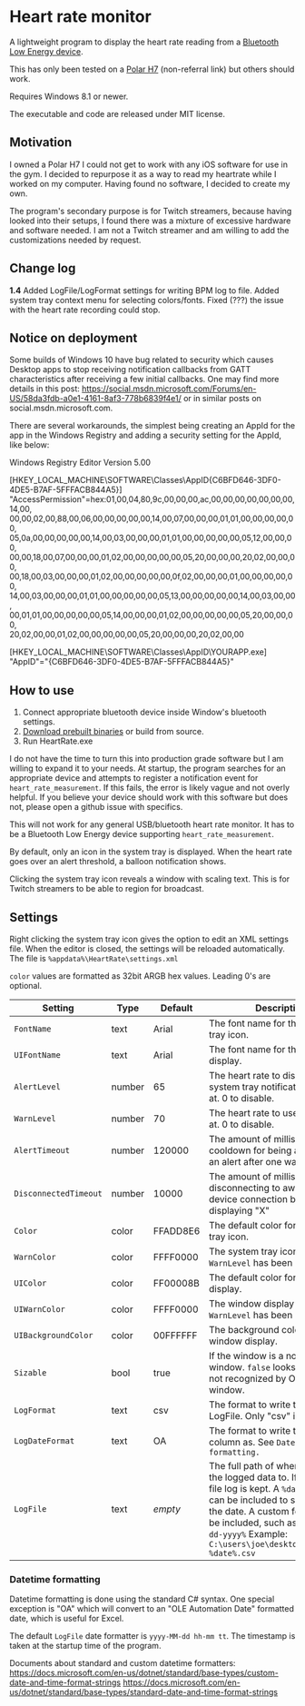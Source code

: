 Heart rate monitor
==================

A lightweight program to display the heart rate reading from a 
[Bluetooth Low Energy device](https://www.bluetooth.com/specifications/gatt/viewer?attributeXmlFile=org.bluetooth.characteristic.heart_rate_measurement.xml).

This has only been tested on a [Polar H7](https://www.amazon.com/dp/B007S088F4) (non-referral link) but others should work.

Requires Windows 8.1 or newer.

The executable and code are released under MIT license.

Motivation
----------
I owned a Polar H7 I could not get to work with any iOS software for use in the
gym. I decided to repurpose it as a way to read my heartrate while I worked on
my computer. Having found no software, I decided to create my own.

The program's secondary purpose is for Twitch streamers, because having looked
into their setups, I found there was a mixture of excessive hardware and
software needed. I am not a Twitch streamer and am willing to add the
customizations needed by request.

Change log
----------
**1.4**
Added LogFile/LogFormat settings for writing BPM log to file.
Added system tray context menu for selecting colors/fonts.
Fixed (???) the issue with the heart rate recording could stop.

Notice on deployment
--------
Some builds of Windows 10 have bug related to security which causes Desktop
apps to stop receiving notification callbacks from GATT characteristics after
receiving a few initial callbacks. One may find more details in this post:
https://social.msdn.microsoft.com/Forums/en-US/58da3fdb-a0e1-4161-8af3-778b6839f4e1/
or in similar posts on social.msdn.microsoft.com.

There are several workarounds, the simplest being creating an AppId for the app in
the Windows Registry and adding a security setting for the AppId, like below:

Windows Registry Editor Version 5.00

[HKEY_LOCAL_MACHINE\SOFTWARE\Classes\AppID\{C6BFD646-3DF0-4DE5-B7AF-5FFFACB844A5}]
"AccessPermission"=hex:01,00,04,80,9c,00,00,00,ac,00,00,00,00,00,00,00,14,00,\
  00,00,02,00,88,00,06,00,00,00,00,00,14,00,07,00,00,00,01,01,00,00,00,00,00,\
  05,0a,00,00,00,00,00,14,00,03,00,00,00,01,01,00,00,00,00,00,05,12,00,00,00,\
  00,00,18,00,07,00,00,00,01,02,00,00,00,00,00,05,20,00,00,00,20,02,00,00,00,\
  00,18,00,03,00,00,00,01,02,00,00,00,00,00,0f,02,00,00,00,01,00,00,00,00,00,\
  14,00,03,00,00,00,01,01,00,00,00,00,00,05,13,00,00,00,00,00,14,00,03,00,00,\
  00,01,01,00,00,00,00,00,05,14,00,00,00,01,02,00,00,00,00,00,05,20,00,00,00,\
  20,02,00,00,01,02,00,00,00,00,00,05,20,00,00,00,20,02,00,00

[HKEY_LOCAL_MACHINE\SOFTWARE\Classes\AppID\YOURAPP.exe]
"AppID"="{C6BFD646-3DF0-4DE5-B7AF-5FFFACB844A5}"


How to use
----------
1. Connect appropriate bluetooth device inside Window's bluetooth settings.
2. [Download prebuilt binaries](https://github.com/jlennox/HeartRate/releases) or build from source.
3. Run HeartRate.exe

I do not have the time to turn this into production grade software but I am
willing to expand it to your needs. At startup, the program searches for an
appropriate device and attempts to register a notification event for
`heart_rate_measurement`. If this fails, the error is likely vague and not overly
helpful. If you believe your device should work with this software but does
not, please open a github issue with specifics.

This will not work for any general USB/bluetooth heart rate monitor. It has to
be a Bluetooth Low Energy device supporting `heart_rate_measurement`.

By default, only an icon in the system tray is displayed. When the heart rate
goes over an alert threshold, a balloon notification shows.

Clicking the system tray icon reveals a window with scaling text. This is for
Twitch streamers to be able to region for broadcast.

Settings
--------
Right clicking the system tray icon gives the option to edit an XML settings
file. When the editor is closed, the settings will be reloaded automatically.
The file is `%appdata%\HeartRate\settings.xml`

`color` values are formatted as 32bit ARGB hex values. Leading 0's are optional.

| Setting    | Type | Default  | Description |
|------------|------|----------|-------------|
| `FontName` | text | Arial | The font name for the system tray icon. |
| `UIFontName` | text | Arial | The font name for the window display. |
| `AlertLevel` | number | 65 | The heart rate to display a system tray notification balloon at. 0 to disable. |
| `WarnLevel` | number | 70 | The heart rate to use `WarnColor` at. 0 to disable. |
| `AlertTimeout` | number | 120000 | The amount of milliseconds to cooldown for being able to show an alert after one was shown. |
| `DisconnectedTimeout` | number | 10000 | The amount of milliseconds after disconnecting to await for a valid device connection before displaying "X" |
| `Color` | color | FFADD8E6 | The default color for the system tray icon. |
| `WarnColor` | color | FFFF0000 | The system tray icon color once `WarnLevel` has been met. |
| `UIColor` | color | FF00008B | The default color for the window display. |
| `UIWarnColor` | color | FFFF0000 | The window display color once `WarnLevel` has been met. |
| `UIBackgroundColor` | color | 00FFFFFF | The background color for the window display. |
| `Sizable` | bool | true | If the window is a normal sizable window. `false` looks better but is not recognized by OBS as a window. |
| `LogFormat` | text | csv | The format to write to the LogFile. Only "csv" is valid. |
| `LogDateFormat` | text | OA | The format to write the date column as. See `Datetime formatting.` |
| `LogFile` | text | *empty* | The full path of where to write the logged data to. If empty, no file log is kept. A `%date%` token can be included to substitute in the date. A custom formatter can be included, such as `%date:MM-dd-yyyy%` Example: `C:\users\joe\desktop\heartrate-%date%.csv`  |

### Datetime formatting
Datetime formatting is done using the standard C# syntax. One special exception
is "OA" which will convert to an "OLE Automation Date" formatted date, which is
useful for Excel.

The default `LogFile` date formatter is `yyyy-MM-dd hh-mm tt`. The timestamp
is taken at the startup time of the program.

Documents about standard and custom datetime formatters:
https://docs.microsoft.com/en-us/dotnet/standard/base-types/custom-date-and-time-format-strings
https://docs.microsoft.com/en-us/dotnet/standard/base-types/standard-date-and-time-format-strings